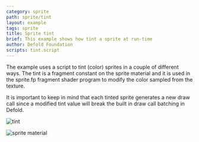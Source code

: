 ```yaml
---
category: sprite
path: sprite/tint
layout: example
tags: sprite
title: Sprite tint
brief: This example shows how tint a sprite at run-time
author: Defold Foundation
scripts: tint.script
---
```


The example uses a script to tint (color) sprites in a couple of different ways. The tint is a fragment constant on the sprite material and it is used in the sprite.fp fragment shader program to modify the color sampled from the texture.

It is important to keep in mind that each tinted sprite generates a new draw call since a modified tint value will break the built in draw call batching in Defold.

![tint](tint.png)

![sprite material](spritematerial.png)
